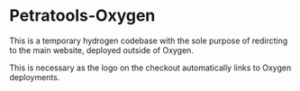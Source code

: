 # Petratools-Oxygen

This is a temporary hydrogen codebase with the sole purpose of redircting to the main website, deployed outside of Oxygen.

This is necessary as the logo on the checkout automatically links to Oxygen deployments.
